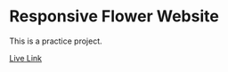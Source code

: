 # Responsive Flower Website

This is a practice project.

[Live Link](https://tahmid122.github.io/responsive-flower-website/)
